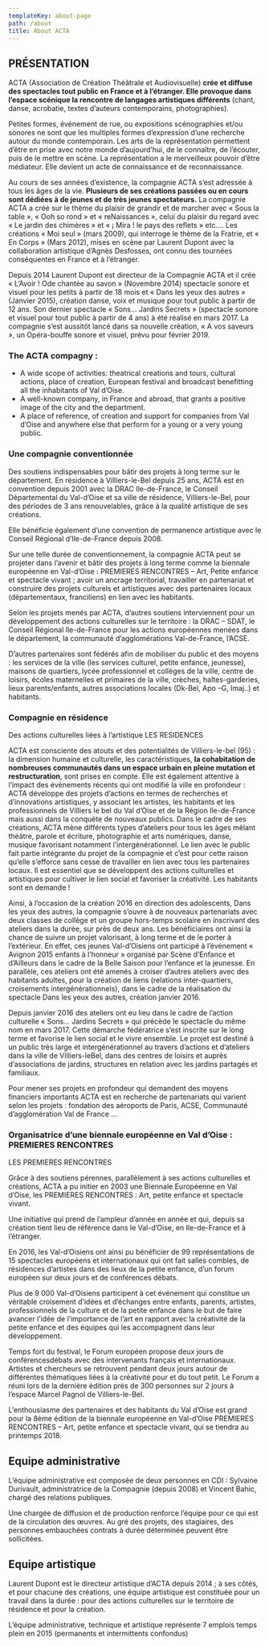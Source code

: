 ```yaml
---
templateKey: about-page
path: /about
title: About ACTA
---
```

## **PRÉSENTATION**

ACTA (Association de Création Théâtrale et Audiovisuelle) **crée et diffuse des spectacles tout public en France et à l’étranger. Elle provoque dans l’espace scénique la rencontre de langages artistiques différents** (chant, danse, acrobatie, textes d’auteurs contemporains, photographies).

Petites formes, événement de rue, ou expositions scénographies et/ou sonores ne sont que les multiples formes d’expression d’une recherche autour du monde contemporain. Les arts de la représentation permettent d’être en prise avec notre monde d’aujourd’hui, de le connaître, de l’écouter, puis de le mettre en scène. La représentation a le merveilleux pouvoir d’être médiateur. Elle devient un acte de connaissance et de reconnaissance.

Au cours de ses années d’existence, la compagnie ACTA s’est adressée à tous les âges de la vie. **Plusieurs de ses créations passées ou en cours sont dédiées à de jeunes et de très jeunes spectateurs.** La compagnie ACTA a créé sur le thème du plaisir de grandir et de marcher avec « Sous la table », « Ooh so rond » et « reNaissances », celui du plaisir du regard avec « Le jardin des chimères » et « ¡ Mira ! le pays des reflets » etc…. Les créations « Moi seul » (mars 2009), qui interroge le thème de la Fratrie, et « En Corps » (Mars 2012), mises en scène par Laurent Dupont avec la collaboration artistique d’Agnès Desfosses, ont connu des tournées conséquentes en France et à l’étranger.

Depuis 2014 Laurent Dupont est directeur de la Compagnie ACTA et il crée « L’Avoir ! Ode chantée au savon » (Novembre 2014) spectacle sonore et visuel pour les petits à partir de 18 mois et « Dans les yeux des autres » (Janvier 2015), création danse, voix et musique pour tout public à partir de 12 ans. Son dernier spectacle « Sons… Jardins Secrets » (spectacle sonore et visuel pour tout public à partir de 4 ans) à été réalisé en mars 2017. La compagnie s’est aussitôt lancé dans sa nouvelle création, « A vos saveurs », un Opéra-bouffe sonore et visuel, prévu pour février 2019.

### **The ACTA compagny** :

* A wide scope of activities: theatrical creations and tours, cultural actions, place of creation, European festival and broadcast benefitting all the inhabitants of Val d’Oise.
* A well-known company, in France and abroad, that grants a positive image of the city and the department.
* A place of reference, of creation and support for companies from Val d’Oise and anywhere else that perform for a young or a very young public.

### **Une compagnie conventionnée**

Des soutiens indispensables pour bâtir des projets à long terme sur le département.
En résidence à Villiers-le-Bel depuis 25 ans, ACTA est en convention depuis 2001 avec la DRAC Ile-de-France, le Conseil Départemental du Val-d’Oise et sa ville de résidence, Villiers-le-Bel, pour des périodes de 3 ans renouvelables, grâce à la qualité artistique de ses créations.

Elle bénéficie également d’une convention de permanence artistique avec le Conseil Régional d’Ile-de-France depuis 2008.

Sur une telle durée de conventionnement, la compagnie ACTA peut se projeter dans l’avenir et bâtir des projets à long terme comme la biennale européenne en Val-d’Oise : PREMIERES RENCONTRES – Art, Petite enfance et spectacle vivant ; avoir un ancrage territorial, travailler en partenariat et construire des projets culturels et artistiques avec des partenaires locaux (départementaux, franciliens) en lien avec les habitants.

Selon les projets menés par ACTA, d’autres soutiens interviennent pour un développement des actions culturelles sur le territoire : la DRAC – SDAT, le Conseil Régional Ile-de-France pour les actions européennes menées dans le département, la communauté d’agglomérations Val-de-France, l’ACSE.

D’autres partenaires sont fédérés afin de mobiliser du public et des moyens : les services de la ville (les services culturel, petite enfance, jeunesse), maisons de quartiers, lycée professionnel et collèges de la ville, centre de loisirs, écoles maternelles et primaires de la ville, crèches, haltes-garderies, lieux parents/enfants, autres associations locales (Dk-Bel, Apo –G, Imaj..) et habitants.

### **Compagnie en résidence**

Des actions culturelles liées à l’artistique
LES RESIDENCES

ACTA est consciente des atouts et des potentialités de Villiers-le-bel (95) : la dimension humaine et culturelle, les caractéristiques, **la cohabitation de nombreuses communautés dans un espace urbain en pleine mutation et restructuration**, sont prises en compte.
Elle est également attentive à l’impact des évènements récents qui ont modifié la ville en profondeur : ACTA développe des projets d’actions en termes de recherches et d’innovations artistiques, y associant les artistes, les habitants et les professionnels de Villiers le bel du Val d’Oise et de la Région Ile-de-France mais aussi dans la conquête de nouveaux publics.
Dans le cadre de ses créations, ACTA mène différents types d’ateliers pour tous les âges mêlant théâtre, parole et écriture, photographie et arts numériques, danse, musique favorisant notamment l’intergénérationnel.
Le lien avec le public fait partie intégrante du projet de la compagnie et c’est pour cette raison qu’elle s’efforce sans cesse de travailler en lien avec tous les partenaires locaux. Il est essentiel que se développent des actions culturelles et artistiques pour cultiver le lien social et favoriser la créativité. Les habitants sont en demande !

Ainsi, à l’occasion de la création 2016 en direction des adolescents, Dans les yeux des autres, la compagnie s’ouvre à de nouveaux partenariats avec deux classes de collège et un groupe hors-temps scolaire en inscrivant des ateliers dans la durée, sur près de deux ans. Les bénéficiaires ont ainsi la chance de suivre un projet valorisant, à long terme et de le porter à l’extérieur. En effet, ces jeunes Val-d’Oisiens ont participé à l’événement « Avignon 2015 enfants à l’honneur » organisé par Scène d’Enfance et d’Ailleurs dans le cadre de la Belle Saison pour l’enfance et la jeunesse. En parallèle, ces ateliers ont été amenés à croiser d’autres ateliers avec des habitants adultes, pour la création de liens (relations inter-quartiers, croisements intergénérationnels), dans le cadre de la réalisation du spectacle Dans les yeux des autres, création janvier 2016.

Depuis janvier 2016 des ateliers ont eu lieu dans le cadre de l’action culturelle « Sons… Jardins Secrets » qui précède le spectacle du même nom en mars 2017. Cette démarche fédératrice s’est inscrite sur le long terme et favorise le lien social et le vivre ensemble. Le projet est destiné à un public très large et intergénérationnel au travers d’actions et d’ateliers dans la ville de Villiers-leBel, dans des centres de loisirs et auprès d’associations de jardins, structures en relation avec les jardins partagés et familiaux.

Pour mener ses projets en profondeur qui demandent des moyens financiers importants ACTA est en recherche de partenariats qui varient selon les projets : fondation des aéroports de Paris, ACSE, Communauté d’agglomération Val de France …

### **Organisatrice d’une biennale européenne en Val d’Oise : PREMIERES RENCONTRES**

LES PREMIERES RENCONTRES

Grâce à des soutiens pérennes, parallèlement à ses actions culturelles et créations, ACTA a pu initier en 2003 une Biennale Européenne en Val d’Oise, les PREMIERES RENCONTRES : Art, petite enfance et spectacle vivant.

Une initiative qui prend de l’ampleur d’année en année et qui, depuis sa création tient lieu de référence dans le Val-d’Oise, en Ile-de-France et à l’étranger.

En 2016, les Val-d’Oisiens ont ainsi pu bénéficier de 99 représentations de 15 spectacles européens et internationaux qui ont fait salles combles, de résidences d’artistes dans des lieux de la petite enfance, d’un forum européen sur deux jours et de conférences débats.

Plus de 9 000 Val-d’Oisiens participent à cet événement qui constitue un véritable croisement d’idées et d’échanges entre enfants, parents, artistes, professionnels de la culture et de la petite enfance dans le but de faire avancer l’idée de l’importance de l’art en rapport avec la créativité de la petite enfance et des équipes qui les accompagnent dans leur développement.

Temps fort du festival, le Forum européen propose deux jours de conférencesdébats avec des intervenants français et internationaux. Artistes et chercheurs se retrouvent pendant deux jours autour de différentes thématiques liées à la créativité pour et du tout petit. Le Forum a réuni lors de la dernière édition près de 300 personnes sur 2 jours à l’espace Marcel Pagnol de Villiers-le-Bel.

L’enthousiasme des partenaires et des habitants du Val d’Oise est grand pour la 8ème édition de la biennale européenne en Val-d’Oise PREMIERES RENCONTRES – Art, petite enfance et spectacle vivant, qui se tiendra au printemps 2018.

## **Equipe administrative**

L’équipe administrative est composée de deux personnes en CDI : Sylvaine Durivault, administratrice de la Compagnie (depuis 2008) et Vincent Bahic, chargé des relations publiques.

Une chargée de diffusion et de production renforce l’équipe pour ce qui est de la circulation des œuvres. Au gré des projets, des stagiaires, des personnes embauchées contrats à durée déterminée peuvent être sollicitées.

## **Equipe artistique**

Laurent Dupont est le directeur artistique d’ACTA depuis 2014 ; à ses côtés, et pour chacune des créations, une équipe artistique est constituée pour un travail dans la durée : pour des actions culturelles sur le territoire de résidence et pour la création.

L’équipe administrative, technique et artistique représente 7 emplois temps plein en 2015 (permanents et intermittents confondus)

